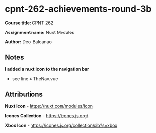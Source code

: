 # cpnt-262-achievements-round-3b

**Course title:** CPNT 262

**Assignment name:** Nuxt Modules

**Author:** Deoj Balcanao

## Notes
**I added a nuxt icon to the navigation bar**
- see line 4 TheNav.vue

## Attributions
**Nuxt Icon** - https://nuxt.com/modules/icon

**Icones Collection** - https://icones.js.org/

**Xbox Icon** - https://icones.js.org/collection/cib?s=xbox
